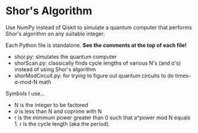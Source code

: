 # Shor's Algorithm
Use NumPy instead of Qiskit to simulate a quantum computer that performs Shor's algorithm on any suitable integer.

Each Python file is standalone. **See the comments at the top of each file!**
* shor.py: simulates the quantum computer
* shorScan.py: classically finds cycle lengths of various N's (and *a*'s) instead of using Shor's algorithm
* shorModCircuit.py: for trying to figure out quantum circuits to do times-*a*-mod-N math

Symbols I use...
* N is the integer to be factored
* *a* is less than N and coprime with N
* r is the minimum power greater than 0 such that a^power mod N equals 1. r is the cycle length (aka the period).
